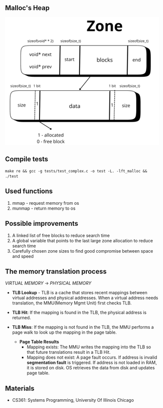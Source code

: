 ## Malloc's Heap

![Zone scheme](/zone.png)

## Compile tests

`make re && gcc -g tests/test_complex.c -o test -L. -lft_malloc && ./test`

## Used functions

1. mmap - request memory from os
2. munmap - return memory to os

## Possible improvements

1. A linked list of free blocks to reduce search time
2. A global variable that points to the last large zone allocation to reduce search time
3. Carefully chosen zone sizes to find good compromise between space and speed

## The memory translation process

_VIRTUAL MEMORY_ -> _PHYSICAL MEMORY_

- **TLB Lookup** - TLB is a cache that stores recent mappings between virtual addresses and physical addresses.
  When a virtual address needs translation, the MMU(Memory Mgmt Unit) first checks TLB.

- **TLB Hit**: If the mapping is found in the TLB, the physical address is returned.
- **TLB Miss**: If the mapping is not found in the TLB, the MMU performs a page walk to look up the mapping in the page table.

  - **Page Table Results**
    - Mapping exists: The MMU writes the mapping into the TLB so that future translations result in a TLB Hit.
    - Mapping does not exist: A page fault occurs. If address is invalid **segmentation fault** is triggered. If address is not loaded in RAM, it is stored on disk. OS retrieves the data from disk and updates page table.

## Materials

- CS361: Systems Programming, University Of Illinois Chicago
